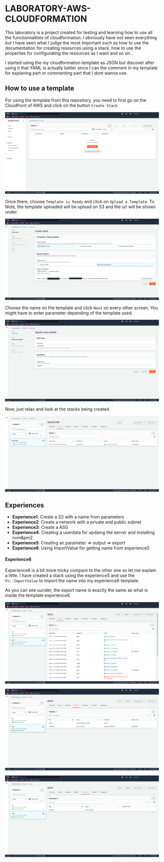 # LABORATORY-AWS-CLOUDFORMATION

This laboratory is a project created for testing and learning how to use all the functionnalities of cloudformation. I obviously have not seen everything but I have seen what I judge the most important such as how to use the documentation for creating resources using a stack, how to use the properties for configurating the resources as I want and so on...

I started using the my cloudformation template as JSON but discover after using it that YAML is actually better since I can the comment in my template for explaning part or commenting part that I dont wanna use.

## How to use a template

For using the template from this repository, you need to first go on the Cloudfront of AWS and click on the button `Create Stack`

![./documentation/4.png](./documentation/4.png)

Once there, choose `Template is Ready` and click on `Upload a Template`.
To Note, the template uploaded will be upload on S3 and the url will be shown under.

![./documentation/5.png](./documentation/5.png)

Choose the name on the template and click `Next` on every other screen.
You might have to enter parameter depending of the template used.

![./documentation/6.png](./documentation/6.png)

Now, just relax and look at the stacks being created.

![./documentation/7.png](./documentation/7.png)

## Experiences

- **Experience1**: Create a S3 with a name from parameters
- **Experience2**: Create a network with a private and public subnet
- **Experience3**: Create a ASG
- **Experience4**: Creating a userdata for updaing the server and installing nvm&pm2 
- **Experience5**: Creating an parameter => output => export
- **Experience6**: Using ImportValue for getting name from experience5

#### Experience6

Experience6 is a bit more tricky compare to the other one so let me explain a little. I have created a stack using the experience5 and use the `Fn::ImportValue` to import the name into my experience6 template.

As you can see uunder, the export name is exactly the same as what is inside the template experience6.

![./documentation/1.png](./documentation/1.png)

![./documentation/2.png](./documentation/2.png)

![./documentation/3.png](./documentation/3.png)